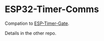 # ESP32-Timer-Comms

Compation to [ESP-Timer-Gate](https://github.com/pawel-0skill/ESP32-Timer-Gate).

Details in the other repo.
